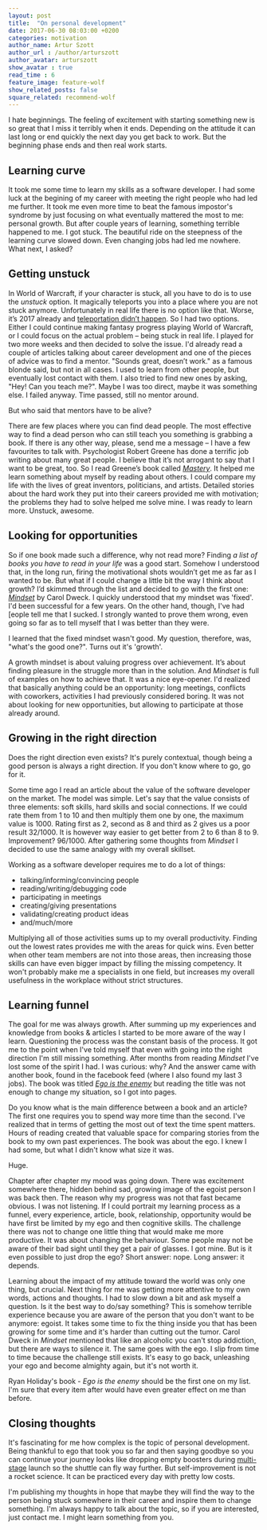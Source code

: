 ```yaml
---
layout: post
title:  "On personal development"
date: 2017-06-30 08:03:00 +0200
categories: motivation
author_name: Artur Szott
author_url : /author/arturszott
author_avatar: arturszott
show_avatar : true
read_time : 6
feature_image: feature-wolf
show_related_posts: false
square_related: recommend-wolf
---
```


I hate beginnings. The feeling of excitement with starting something new is so great that I miss it terribly when it ends. Depending on the attitude it can last long or end quickly the next day you get back to work. But the beginning phase ends and then real work starts.

## Learning curve

It took me some time to learn my skills as a software developer. I had some luck at the begining of my career with meeting the right people who had led me further. It took me even more time to beat the famous impostor's syndrome by just focusing on what eventually mattered the most to me: personal growth. But after couple years of learning, something terrible happened to me. I got stuck. The beautiful ride on the steepness of the learning curve slowed down. Even changing jobs had led me nowhere. What next, I asked?

## Getting unstuck

In World of Warcraft, if your character is stuck, all you have to do is to use the *unstuck* option. It magically teleports you into a place where you are not stuck anymore. Unfortunately in real life there is no option like that. Worse, it’s 2017 already and [teleportation didn’t happen][teleportation]. So I had two options. Either I could continue making fantasy progress playing World of Warcraft, or I could focus on the actual problem – being stuck in real life. I played for two more weeks and then decided to solve the issue. I'd already read a couple of articles talking about career development and one of the pieces of advice was to find a mentor. "Sounds great, doesn’t work." as a famous blonde said, but not in all cases. I used to learn from other people, but eventually lost contact with them. I also tried to find new ones by asking, "Hey! Can you teach me?". Maybe I was too direct, maybe it was something else. I failed anyway. Time passed, still no mentor around.

But who said that mentors have to be alive?

There are few places where you can find dead people. The most effective way to find a dead person who can still teach you something is grabbing a book. If there is any other way, please, send me a message – I have a few favourites to talk with. Psychologist Robert Greene has done a terrific job writing about many great people. I believe that it’s not arrogant to say that I want to be great, too. So I read Greene’s book called [*Mastery*][mastery]. It helped me learn something about myself by reading about others. I could compare my life with the lives of great inventors, politicians, and artists. Detailed stories about the hard work they put into their careers provided me with motivation; the problems they had to solve helped me solve mine. I was ready to learn more. Unstuck, awesome.

## Looking for opportunities

So if one book made such a difference, why not read more? Finding *a list of books you have to read in your life* was a good start. Somehow I understood that, in the long run, firing the motivational shots wouldn’t get me as far as I wanted to be. But what if I could change a little bit the way I think about growth? I’d skimmed through the list and decided to go with the first one: [*Mindset*][mindset] by Carol Dweck. I quickly understood that my mindset was 'fixed'. I'd been successful for a few years. On the other hand, though, I've had [eople tell me that I sucked. I strongly wanted to prove them wrong, even going so far as to tell myself that I was better than they were.

I learned that the fixed mindset wasn't good. My question, therefore, was, "what's the good one?". Turns out it's 'growth'.
 
 A growth mindset is about valuing progress over achievement. It’s about finding pleasure in the struggle more than in the solution. And *Mindset* is full of examples on how to achieve that. It was a nice eye-opener. I'd realized that basically anything could be an opportunity: long meetings, conflicts with coworkers, activities I had previously considered boring. It was not about looking for new opportunities, but allowing to participate at those already around.
 
 ## Growing in the right direction
 
 Does the right direction even exists? It's purely contextual, though being a good person is always a right direction. If you don't know where to go, go for it.
 
 Some time ago I read an article about the value of the software developer on the market. The model was simple. Let's say that the value consists of three elements: soft skills, hard skills and social connections. If we could rate them from 1 to 10 and then multiply them one by one, the maximum value is 1000. Rating first as 2, second as 8 and third as 2 gives us a poor result 32/1000. It is however way easier to get better from 2 to 6 than 8 to 9. Improvement? 96/1000. After gathering some thoughts from *Mindset* I decided to use the same analogy with my overall skillset. 
 
 Working as a software developer requires me to do a lot of things:
 
  - talking/informing/convincing people
  - reading/writing/debugging code
  - participating in meetings
  - creating/giving presentations
  - validating/creating product ideas
  - and/much/more
  
  Multiplying all of those activities sums up to my overall productivity. Finding out the lowest rates provides me with the areas for quick wins. Even better when other team members are not into those areas, then increasing those skills can have even bigger impact by filling the missing competency. It won't probably make me a specialists in one field, but increases my overall usefulness in the workplace without strict structures.
  
  ## Learning funnel
  
  The goal for me was always growth. After summing up my experiences and knowledge from books & articles I started to be more aware of the way I learn. Questioning the process was the constant basis of the process. It got me to the point when I've told myself that even with going into the right direction I'm still missing something. After months from reading *Mindset* I've lost some of the spirit I had. I was curious: why? And the answer came with another book, found in the facebook feed (where I also found my last 3 jobs). The book was titled [*Ego is the enemy*][ego] but reading the title was not enough to change my situation, so I got into pages.
  
  Do you know what is the main difference between a book and an article? The first one requires you to spend way more time than the second. I've realized that in terms of getting the most out of text the time spent matters. Hours of reading created that valuable space for comparing stories from the book to my own past experiences. The book was about the ego. I knew I had some, but what I didn't know what size it was.
  
  Huge.
  
  Chapter after chapter my mood was going down. There was excitement somewhere there, hidden behind sad, growing image of the egoist person I was back then. The reason why my progress was not that fast became obvious. I was not listening. If I could portrait my learning process as a funnel, every experience, article, book, relationship, opportunity would be have first be limited by my ego and then cognitive skills. The challenge there was not to change one little thing that would make me more productive. It was about changing the behaviour. Some people may not be aware of their bad sight until they get a pair of glasses. I got mine. But is it even possible to just drop the ego? Short answer: nope. Long answer: it depends.
  
  Learning about the impact of my attitude toward the world was only one thing, but crucial. Next thing for me was getting more attentive to my own words, actions and thoughts. I had to slow down a bit and ask myself a question. Is it the best way to do/say something? This is somehow terrible experience because you are aware of the person that you don't want to be anymore: egoist. It takes some time to fix the thing inside you that has been growing for some time and it's harder than cutting out the tumor. Carol Dweck in *Mindset* mentioned that like an alcoholic you can't stop addiction, but there are ways to silence it. The same goes with the ego. I slip from time to time because the challenge still exists. It's easy to go back, unleashing your ego and become almighty again, but it's not worth it.
  
  Ryan Holiday's book - *Ego is the enemy* should be the first one on my list. I'm sure that every item after would have even greater effect on me than before.
  
  ## Closing thoughts
  
  It's fascinating for me how complex is the topic of personal development. Being thankful to ego that took you so far and then saying goodbye so you can continue your journey looks like dropping empty boosters during [multi-stage][rocket] launch so the shuttle can fly way further. But self-improvement is not a rocket science. It can be practiced every day with pretty low costs. 
  
  I'm publishing my thoughts in hope that maybe they will find the way to the person being stuck somewhere in their career and inspire them to change something. I'm always happy to talk about the topic, so if you are interested, just contact me. I might learn something from you.
  
  [teleportation]: https://phys.org/news/2013-08-teleportation-easierbut.html
  [mindset]: https://www.goodreads.com/book/show/40745.Mindset
  [mastery]: https://www.goodreads.com/book/show/13589182-mastery
  [ego]: https://www.goodreads.com/book/show/27036528-ego-is-the-enemy
  [rocket]: https://en.wikipedia.org/wiki/Multistage_rocket
 
 






